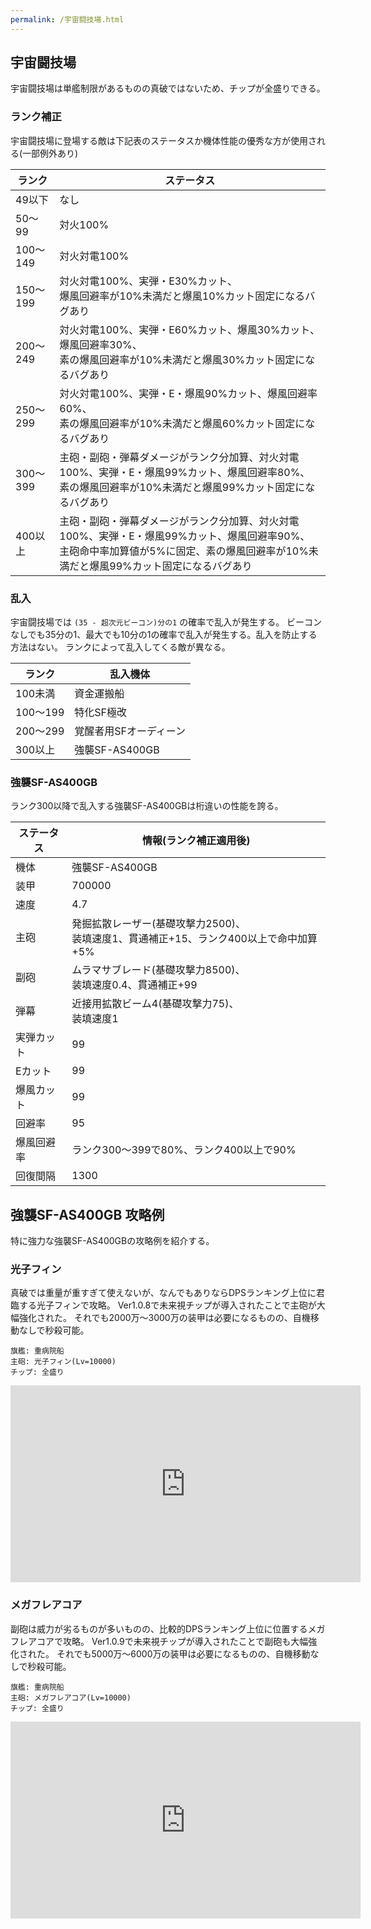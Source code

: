 ```yaml
---
permalink: /宇宙闘技場.html
---
```

## 宇宙闘技場

宇宙闘技場は単艦制限があるものの真破ではないため、チップが全盛りできる。

### ランク補正

宇宙闘技場に登場する敵は下記表のステータスか機体性能の優秀な方が使用される(一部例外あり)

| ランク   | ステータス                                                                                                                                                                                |
|----------|-------------------------------------------------------------------------------------------------------------------------------------------------------------------------------------------|
| 49以下   | なし                                                                                                                                                                                      |
| 50～99   | 対火100%                                                                                                                                                                                  |
| 100～149 | 対火対電100%                                                                                                                                                                              |
| 150～199 | 対火対電100%、実弾・E30%カット、<br />爆風回避率が10%未満だと爆風10%カット固定になるバグあり                                                                                              |
| 200～249 | 対火対電100%、実弾・E60%カット、爆風30%カット、爆風回避率30%、<br />素の爆風回避率が10%未満だと爆風30%カット固定になるバグあり                                                            |
| 250～299 | 対火対電100%、実弾・E・爆風90%カット、爆風回避率60%、<br />素の爆風回避率が10%未満だと爆風60%カット固定になるバグあり                                                                     |
| 300～399 | 主砲・副砲・弾幕ダメージがランク分加算、対火対電100%、実弾・E・爆風99%カット、爆風回避率80%、<br />素の爆風回避率が10%未満だと爆風99%カット固定になるバグあり                             |
| 400以上  | 主砲・副砲・弾幕ダメージがランク分加算、対火対電100%、実弾・E・爆風99%カット、爆風回避率90%、<br />主砲命中率加算値が5%に固定、素の爆風回避率が10%未満だと爆風99%カット固定になるバグあり |

### 乱入

宇宙闘技場では `(35 - 超次元ビーコン)分の1` の確率で乱入が発生する。
ビーコンなしでも35分の1、最大でも10分の1の確率で乱入が発生する。乱入を防止する方法はない。
ランクによって乱入してくる敵が異なる。

| ランク   | 乱入機体               |
|----------|------------------------|
| 100未満  | 資金運搬船             |
| 100～199 | 特化SF極改             |
| 200～299 | 覚醒者用SFオーディーン |
| 300以上  | 強襲SF-AS400GB         |

### 強襲SF-AS400GB

ランク300以降で乱入する強襲SF-AS400GBは桁違いの性能を誇る。

| ステータス | 情報(ランク補正適用後)                                                                     |
|------------|--------------------------------------------------------------------------------------------|
| 機体       | 強襲SF-AS400GB                                                                             |
| 装甲       | 700000                                                                                     |
| 速度       | 4.7                                                                                        |
| 主砲       | 発掘拡散レーザー(基礎攻撃力2500)、<br />装填速度1、貫通補正+15、ランク400以上で命中加算+5% |
| 副砲       | ムラマサブレード(基礎攻撃力8500)、<br />装填速度0.4、貫通補正+99                           |
| 弾幕       | 近接用拡散ビーム4(基礎攻撃力75)、<br />装填速度1                                           |
| 実弾カット | 99                                                                                         |
| Eカット    | 99                                                                                         |
| 爆風カット | 99                                                                                         |
| 回避率     | 95                                                                                         |
| 爆風回避率 | ランク300～399で80%、ランク400以上で90%                                                    |
| 回復間隔   | 1300                                                                                       |

## 強襲SF-AS400GB 攻略例

特に強力な強襲SF-AS400GBの攻略例を紹介する。

### 光子フィン

真破では重量が重すぎて使えないが、なんでもありならDPSランキング上位に君臨する光子フィンで攻略。
Ver1.0.8で未来視チップが導入されたことで主砲が大幅強化された。
それでも2000万～3000万の装甲は必要になるものの、自機移動なしで秒殺可能。

```
旗艦: 重病院船
主砲: 光子フィン(Lv=10000)
チップ: 全盛り
```

<iframe width="560" height="315" src="https://www.youtube.com/embed/zlWfeCpX50k" title="YouTube video player" frameborder="0" allow="accelerometer; autoplay; clipboard-write; encrypted-media; gyroscope; picture-in-picture" allowfullscreen></iframe>

### メガフレアコア

副砲は威力が劣るものが多いものの、比較的DPSランキング上位に位置するメガフレアコアで攻略。
Ver1.0.9で未来視チップが導入されたことで副砲も大幅強化された。
それでも5000万～6000万の装甲は必要になるものの、自機移動なしで秒殺可能。

```
旗艦: 重病院船
主砲: メガフレアコア(Lv=10000)
チップ: 全盛り
```

<iframe width="560" height="315" src="https://www.youtube.com/embed/JRgjD7CyWyY" title="YouTube video player" frameborder="0" allow="accelerometer; autoplay; clipboard-write; encrypted-media; gyroscope; picture-in-picture" allowfullscreen></iframe>
